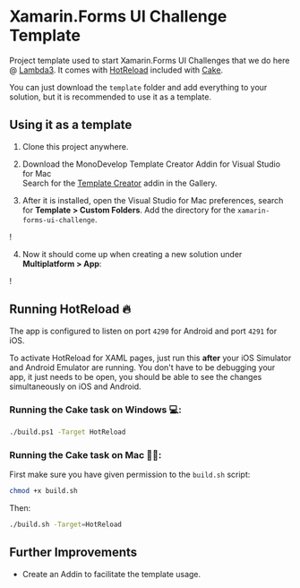 # Xamarin.Forms UI Challenge Template

Project template used to start Xamarin.Forms UI Challenges that we do here @ [Lambda3](https://lambda3.com.br/). It comes with [HotReload](https://github.com/AndreiMisiukevich/HotReload) included with [Cake](https://cakebuild.net).

You can just download the `template` folder and add everything to your solution, but it is recommended to use it as a template.

## Using it as a template

1. Clone this project anywhere.

2. Download the MonoDevelop Template Creator Addin for Visual Studio for Mac  
Search for the [Template Creator](https://github.com/mrward/monodevelop-template-creator-addin) addin in the Gallery.

3. After it is installed, open the Visual Studio for Mac preferences, search for **Template > Custom Folders**. Add the directory for the `xamarin-forms-ui-challenge`.

!

4. Now it should come up when creating a new solution under **Multiplatform > App**:

!

## Running HotReload 🔥

The app is configured to listen on port `4290` for Android and port `4291` for iOS.

To activate HotReload for XAML pages, just run this **after** your iOS Simulator and Android Emulator are running. You don't have to be debugging your app, it just needs to be open, you should be able to see the changes simultaneously on iOS and Android.

### Running the Cake task on Windows 💻:

```bash
./build.ps1 -Target HotReload
```

### Running the Cake task on Mac 👩‍💻:

First make sure you have given permission to the `build.sh` script:

```bash
chmod +x build.sh
```

Then:

```bash
./build.sh -Target=HotReload
```

## Further Improvements

* Create an Addin to facilitate the template usage.
